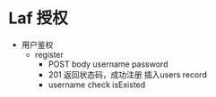 # Laf 授权

- 用户鉴权
    - register
        - POST body username password
        - 201  返回状态码，成功注册 插入users  record
        - username check    isExisted